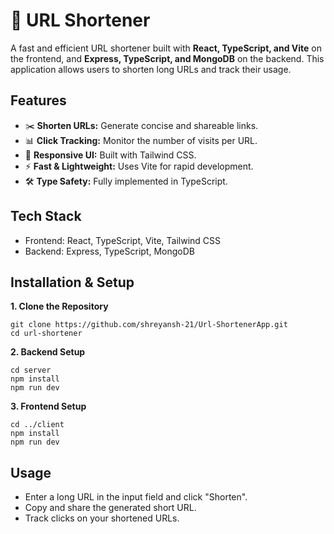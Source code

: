 <h1>🔗 URL Shortener</h1>

<p>A fast and efficient URL shortener built with <strong>React, TypeScript, and Vite</strong> on the frontend, and <strong>Express, TypeScript, and MongoDB</strong> on the backend. This application allows users to shorten long URLs and track their usage.</p>

<h2> Features</h2>
<ul>
  <li>✂️ <strong>Shorten URLs:</strong> Generate concise and shareable links.</li>
  <li>📊 <strong>Click Tracking:</strong> Monitor the number of visits per URL.</li>
  <li>🎨 <strong>Responsive UI:</strong> Built with Tailwind CSS.</li>
  <li>⚡ <strong>Fast & Lightweight:</strong> Uses Vite for rapid development.</li>
  <li>🛠️ <strong>Type Safety:</strong> Fully implemented in TypeScript.</li>
</ul>

<h2> Tech Stack</h2>
<ul>
  <li>Frontend: React, TypeScript, Vite, Tailwind CSS</li>
  <li>Backend: Express, TypeScript, MongoDB</li>
</ul>

<h2>Installation & Setup</h2>
<p><strong>1. Clone the Repository</strong></p>
<pre><code>git clone https://github.com/shreyansh-21/Url-ShortenerApp.git
cd url-shortener</code></pre>

<p><strong>2. Backend Setup</strong></p>
<pre><code>cd server
npm install
npm run dev</code></pre>

<p><strong>3. Frontend Setup</strong></p>
<pre><code>cd ../client
npm install
npm run dev</code></pre>

<h2>Usage</h2>
<ul>
  <li>Enter a long URL in the input field and click "Shorten".</li>
  <li>Copy and share the generated short URL.</li>
  <li>Track clicks on your shortened URLs.</li>
</ul>



